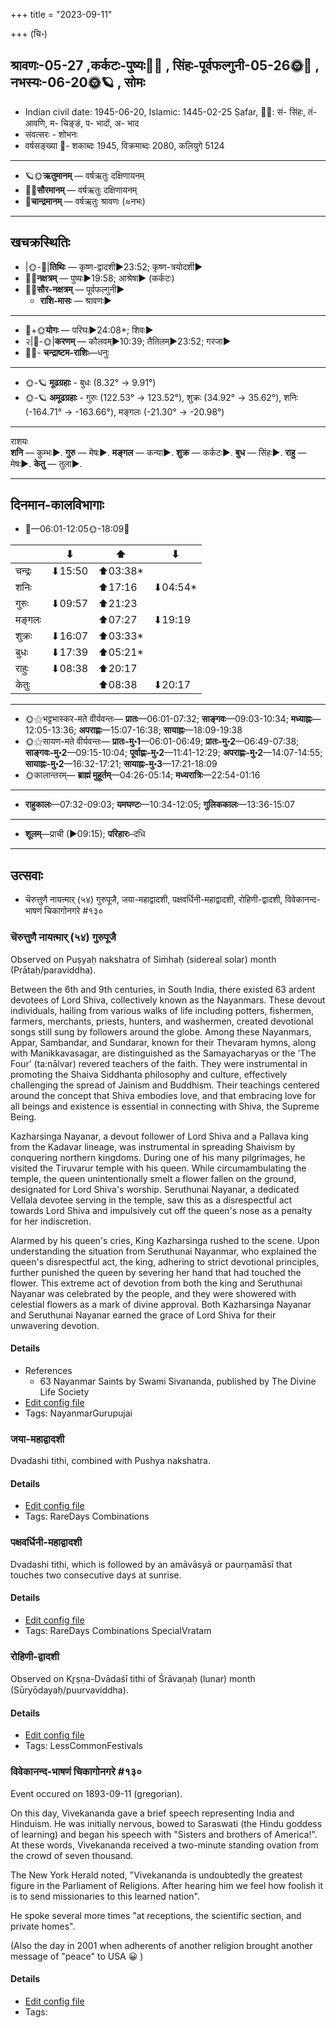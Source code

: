 +++
title = "2023-09-11"

+++
(चि॰)
## श्रावणः-05-27  ,कर्कटः-पुष्यः🌛🌌  ,  सिंहः-पूर्वफल्गुनी-05-26🌞🌌  ,  नभस्यः-06-20🌞🪐  , सोमः
- Indian civil date: 1945-06-20, Islamic: 1445-02-25 Ṣafar, 🌌🌞: सं- सिंहः, तं- आवणि, म- चिङ्ङं, प- भादों, अ- भाद
- संवत्सरः - शोभनः
- वर्षसङ्ख्या 🌛- शकाब्दः 1945, विक्रमाब्दः 2080, कलियुगे 5124
___________________
- 🪐🌞**ऋतुमानम्** — वर्षऋतुः दक्षिणायनम्
- 🌌🌞**सौरमानम्** — वर्षऋतुः दक्षिणायनम्
- 🌛**चान्द्रमानम्** — वर्षऋतुः श्रावणः (≈नभः)
___________________


## खचक्रस्थितिः
- |🌞-🌛|**तिथिः** — कृष्ण-द्वादशी►23:52; कृष्ण-त्रयोदशी►  
- 🌌🌛**नक्षत्रम्** — पुष्यः►19:58; आश्रेषा► (कर्कटः)  
- 🌌🌞**सौर-नक्षत्रम्** — पूर्वफल्गुनी►  
  - **राशि-मासः** — श्रावणः► 
___________________
- 🌛+🌞**योगः** — परिघः►24:08*; शिवः►  
- २|🌛-🌞|**करणम्** — कौलवम्►10:39; तैतिलम्►23:52; गरजा►  
- 🌌🌛- **चन्द्राष्टम-राशिः**—धनुः  
___________________
- 🌞-🪐 **मूढग्रहाः** - बुधः (8.32° → 9.91°)
- 🌞-🪐 **अमूढग्रहाः** - गुरुः (122.53° → 123.52°), शुक्रः (34.92° → 35.62°), शनिः (-164.71° → -163.66°), मङ्गलः (-21.30° → -20.98°)
___________________
राशयः  
**शनि** — कुम्भः►. **गुरु** — मेषः►. **मङ्गल** — कन्या►. **शुक्र** — कर्कटः►. **बुध** — सिंहः►. **राहु** — मेषः►. **केतु** — तुला►. 
___________________


## दिनमान-कालविभागाः
- 🌅—06:01-12:05🌞-18:09🌇  

|      |⬇     |⬆     |⬇     |
|------|-----|-----|------|
|चन्द्रः|⬇15:50 |⬆03:38*|     |
|शनिः   |     |⬆17:16 |⬇04:54*|
|गुरुः  |⬇09:57 |⬆21:23 |     |
|मङ्गलः |     |⬆07:27 |⬇19:19 |
|शुक्रः |⬇16:07 |⬆03:33*|     |
|बुधः   |⬇17:39 |⬆05:21*|     |
|राहुः  |⬇08:38 |⬆20:17 |     |
|केतुः  |     |⬆08:38 |⬇20:17 |
___________________
- 🌞⚝भट्टभास्कर-मते वीर्यवन्तः— **प्रातः**—06:01-07:32; **साङ्गवः**—09:03-10:34; **मध्याह्नः**—12:05-13:36; **अपराह्णः**—15:07-16:38; **सायाह्नः**—18:09-19:38  
- 🌞⚝सायण-मते वीर्यवन्तः— **प्रातः-मु॰1**—06:01-06:49; **प्रातः-मु॰2**—06:49-07:38; **साङ्गवः-मु॰2**—09:15-10:04; **पूर्वाह्णः-मु॰2**—11:41-12:29; **अपराह्णः-मु॰2**—14:07-14:55; **सायाह्नः-मु॰2**—16:32-17:21; **सायाह्नः-मु॰3**—17:21-18:09  
- 🌞कालान्तरम्— **ब्राह्मं मुहूर्तम्**—04:26-05:14; **मध्यरात्रिः**—22:54-01:16  
___________________
- **राहुकालः**—07:32-09:03; **यमघण्टः**—10:34-12:05; **गुलिककालः**—13:36-15:07  
___________________
- **शूलम्**—प्राची (►09:15); **परिहारः**–दधि  
___________________

## उत्सवाः
- चॆरुत्तुणै नायऩ्मार् (५४) गुरुपूजै, जया-महाद्वादशी, पक्षवर्धिनी-महाद्वादशी, रोहिणी-द्वादशी, विवेकानन्द-भाषणं चिकागोनगरे #१३०
### चॆरुत्तुणै नायऩ्मार् (५४) गुरुपूजै

Observed on Puṣyaḥ nakshatra of Siṁhaḥ (sidereal solar) month (Prātaḥ/paraviddha). 

Between the 6th and 9th centuries, in South India, there existed 63 ardent devotees of Lord Shiva, collectively known as the Nayanmars. These devout individuals, hailing from various walks of life including potters, fishermen, farmers, merchants, priests, hunters, and washermen, created devotional songs still sung by followers around the globe. Among these Nayanmars, Appar, Sambandar, and Sundarar, known for their Thevaram hymns, along with Manikkavasagar, are distinguished as the Samayacharyas or the ‘The Four’ (ta:nālvar) revered teachers of the faith. They were instrumental in promoting the Shaiva Siddhanta philosophy and culture, effectively challenging the spread of Jainism and Buddhism. Their teachings centered around the concept that Shiva embodies love, and that embracing love for all beings and existence is essential in connecting with Shiva, the Supreme Being.

Kazharsinga Nayanar, a devout follower of Lord Shiva and a Pallava king from the Kadavar lineage, was instrumental in spreading Shaivism by conquering northern kingdoms. During one of his many pilgrimages, he visited the Tiruvarur temple with his queen. While circumambulating the temple, the queen unintentionally smelt a flower fallen on the ground, designated for Lord Shiva's worship. Seruthunai Nayanar, a dedicated Vellala devotee serving in the temple, saw this as a disrespectful act towards Lord Shiva and impulsively cut off the queen's nose as a penalty for her indiscretion.

Alarmed by his queen's cries, King Kazharsinga rushed to the scene. Upon understanding the situation from Seruthunai Nayanmar, who explained the queen's disrespectful act, the king, adhering to strict devotional principles, further punished the queen by severing her hand that had touched the flower. This extreme act of devotion from both the king and Seruthunai Nayanar was celebrated by the people, and they were showered with celestial flowers as a mark of divine approval. Both Kazharsinga Nayanar and Seruthunai Nayanar earned the grace of Lord Shiva for their unwavering devotion.

#### Details
- References
  - 63 Nayanmar Saints by Swami Sivananda, published by The Divine Life Society
- [Edit config file](https://github.com/jyotisham/adyatithi/blob/master/mahApuruSha/nAyanmAr/sidereal_solar_month/nakshatra/05/08/ceruttuNai_nAyan2mAr_%2854%29_gurupUjai.toml)
- Tags: NayanmarGurupujai


### जया-महाद्वादशी



Dvadashi tithi, combined with Pushya nakshatra.

#### Details
- [Edit config file](https://github.com/jyotisham/adyatithi/blob/master/time_focus/monthly/dvAdashI/description_only/jayA~mahAdvAdazI.toml)
- Tags: RareDays Combinations


### पक्षवर्धिनी-महाद्वादशी



Dvadashi tithi, which is followed by an amāvāsyā or paurṇamāsī that touches two consecutive days at sunrise.

#### Details
- [Edit config file](https://github.com/jyotisham/adyatithi/blob/master/time_focus/monthly/dvAdashI/description_only/pakSavardhinI~mahAdvAdazI.toml)
- Tags: RareDays Combinations SpecialVratam


### रोहिणी-द्वादशी

Observed on Kr̥ṣṇa-Dvādaśī tithi of Śrāvaṇaḥ (lunar) month (Sūryōdayaḥ/puurvaviddha). 



#### Details
- [Edit config file](https://github.com/jyotisham/adyatithi/blob/master/general/lunar_month/tithi/05/27/rOhiNI~dvAdazI.toml)
- Tags: LessCommonFestivals


### विवेकानन्द-भाषणं चिकागोनगरे #१३०

Event occured on 1893-09-11 (gregorian). 

On this day, Vivekananda gave a brief speech representing India and Hinduism. He was initially nervous, bowed to Saraswati (the Hindu goddess of learning) and began his speech with "Sisters and brothers of America!". At these words, Vivekananda received a two-minute standing ovation from the crowd of seven thousand.

The New York Herald noted, "Vivekananda is undoubtedly the greatest figure in the Parliament of Religions. After hearing him we feel how foolish it is to send missionaries to this learned nation".

He spoke several more times "at receptions, the scientific section, and private homes".


(Also the day in 2001 when adherents of another religion brought another message of "peace" to USA 😀 )

#### Details
- [Edit config file](https://github.com/jyotisham/adyatithi/blob/master/mahApuruSha/general-indic-tropical/gregorian/day/09/11/vivekAnanda-speech.toml)
- Tags: 


